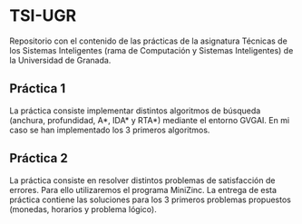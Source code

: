 # TSI-UGR
Repositorio con el contenido de las prácticas de la asignatura Técnicas de los Sistemas Inteligentes (rama de Computación y Sistemas Inteligentes) de la Universidad de Granada.

## Práctica 1
La práctica consiste implementar distintos algoritmos de búsqueda (anchura, profundidad, A*, IDA* y RTA*) mediante el entorno GVGAI. En mi caso se han implementado los 3 primeros algoritmos.

## Práctica 2
La práctica consiste en resolver distintos problemas de satisfacción de errores. Para ello utilizaremos el programa MiniZinc. La entrega de esta práctica contiene las soluciones para los 3 primeros problemas propuestos (monedas, horarios y problema lógico).
